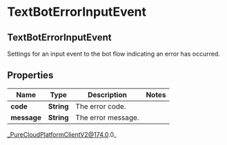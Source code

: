 # TextBotErrorInputEvent

## TextBotErrorInputEvent
Settings for an input event to the bot flow indicating an error has occurred.

## Properties

|Name | Type | Description | Notes|
|------------ | ------------- | ------------- | -------------|
| **code** | **String** | The error code. | |
| **message** | **String** | The error message. | |



_PureCloudPlatformClientV2@174.0.0_
